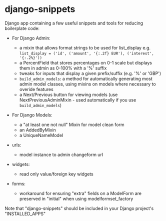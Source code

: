 # django-snippets

Django app containing a few useful snippets and tools for reducing boilerplate code:

- For Django Admin:
  - a mixin that allows format strings to be used for list_display e.g.
    `list_display = ('id', ('amount', '{:.2f} EUR'), ('interest', '{:.2%}'))`
  - a PercentField that stores percentages on 0-1 scale but displays them in admin as 0-100% with a '%' suffix 
  - tweaks for inputs that display a given prefix/suffix (e.g. '%' or 'GBP')
  - `build_admin_models`: a method for automatically generating most admin model classes, using mixins on models where necessary to overide features
  - a Next/Previous button for viewing models (use NextPreviousAdminMixin - used automatically if you use `build_admin_models`)

- For Django Models:
  - a "at least one not null" Mixin for model clean form
  - an AddedByMixin
  - a UniqueNameModel
  
- urls:
  - model instance to admin changeform url 
  
- widgets:
  - read only value/foreign key widgets
  
- forms:
  - workaround for ensuring "extra" fields on a ModelForm are preserved in "initial" when using modelformset_factory
  
Note that "django-snippets" should be included in your Django project's "INSTALLED_APPS"
  


